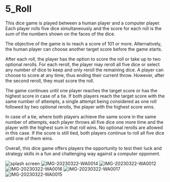 # 5_Roll
This dice game is played between a human player and a computer player. Each player rolls five dice simultaneously and the score for each roll is the sum of the numbers shown on the faces of the dice.

The objective of the game is to reach a score of 101 or more. Alternatively, the human player can choose another target score before the game starts.

After each roll, the player has the option to score the roll or take up to two optional rerolls. For each reroll, the player may reroll all five dice or select any number of dice to keep and only reroll the remaining dice. A player can choose to score at any time, thus ending their current throw. However, after the second reroll, they must score the roll.

The game continues until one player reaches the target score or has the highest score in case of a tie. If both players reach the target score with the same number of attempts, a single attempt being considered as one roll followed by two optional rerolls, the player with the highest score wins.

In case of a tie, where both players achieve the same score in the same number of attempts, each player throws all five dice one more time and the player with the highest sum in that roll wins. No optional rerolls are allowed in this case. If the score is still tied, both players continue to roll all five dice until one of them wins.

Overall, this dice game offers players the opportunity to test their luck and strategy skills in a fun and challenging way against a computer opponent.


![splash screen](https://user-images.githubusercontent.com/90560618/226895272-54ad7df1-4089-4aae-8f3c-d9acdc7844c2.jpg)
![IMG-20230322-WA0014](https://user-images.githubusercontent.com/90560618/226895705-97443e6e-f5ea-4ad0-ad82-d387a62d210c.jpg)
![IMG-20230322-WA0012](https://user-images.githubusercontent.com/90560618/226895750-cfc1cf3e-27ee-4c73-967a-d7d3085019e2.jpg)
![IMG-20230322-WA0016](https://user-images.githubusercontent.com/90560618/226895810-5109e6f3-b4f7-4b61-935e-34101a8c5956.jpg)
![IMG-20230322-WA0017](https://user-images.githubusercontent.com/90560618/226895877-5579b5d7-8052-4188-952d-5b8fedff1cf3.jpg)
![IMG-20230322-WA0015](https://user-images.githubusercontent.com/90560618/226896035-e243455a-f4b2-45c4-8587-6a2a5e527fb2.jpg)
